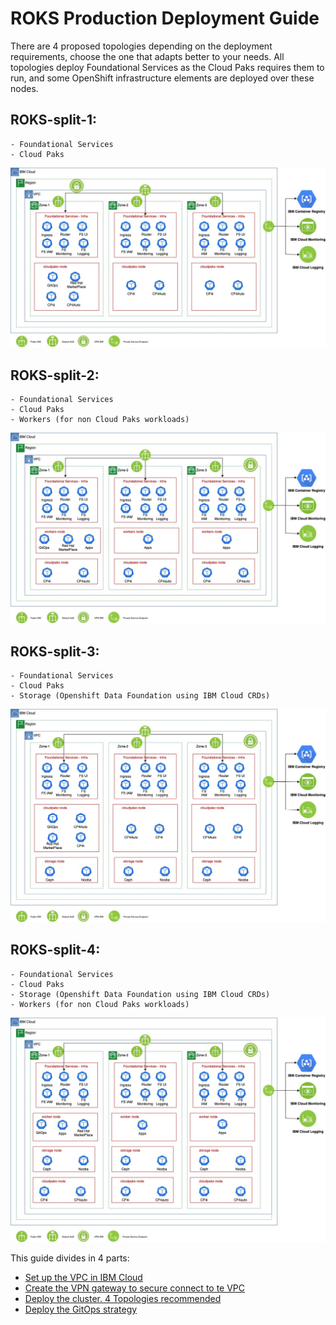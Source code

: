 # ROKS Production Deployment Guide
There are 4 proposed topologies depending on the deployment requirements, choose the one that adapts better to your needs. All topologies deploy Foundational Services as the Cloud Paks requires them to run, and some OpenShift infrastructure elements are deployed over these nodes.  

## ROKS-split-1:
    - Foundational Services
    - Cloud Paks


![Target Architecture](./images/IBM_VPC_ROKS_split-1.jpg)

## ROKS-split-2:
    - Foundational Services
    - Cloud Paks
    - Workers (for non Cloud Paks workloads)

![Target Architecture](./images/IBM_VPC_ROKS_split-2.jpg)

## ROKS-split-3:
    - Foundational Services 
    - Cloud Paks
    - Storage (Openshift Data Foundation using IBM Cloud CRDs)

![Target Architecture](./images/IBM_VPC_ROKS_split-3.jpg)

## ROKS-split-4:
    - Foundational Services
    - Cloud Paks
    - Storage (Openshift Data Foundation using IBM Cloud CRDs)
    - Workers (for non Cloud Paks workloads)

![Target Architecture](./images/IBM_VPC_ROKS_split-4.jpg)


This guide divides in 4 parts:

- [Set up the VPC in IBM Cloud](./deploy-vpc.mdx)
- [Create the VPN gateway to secure connect to te VPC](./deploy-vpn-gateway.mdx)
- [Deploy the cluster. 4 Topologies recommended](./deploy-roks.mdx)
- [Deploy the GitOps strategy](./deploy-gitops.mdx)

